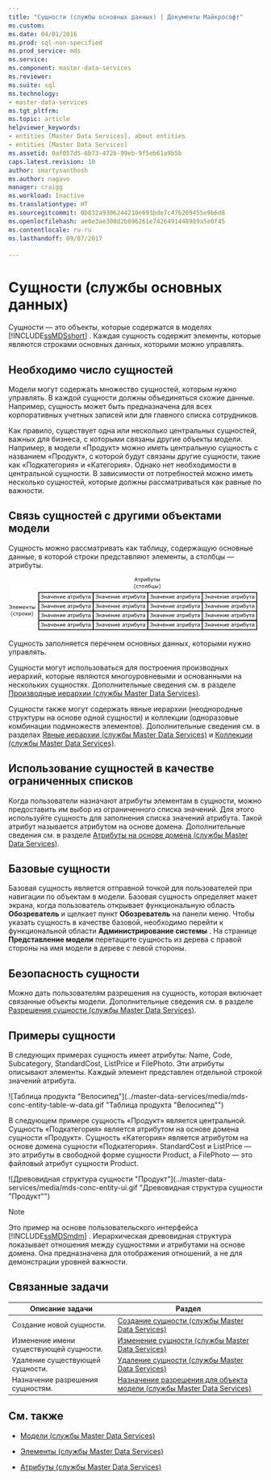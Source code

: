 ```yaml
---
title: "Сущности (службы основных данных) | Документы Майкрософт"
ms.custom: 
ms.date: 04/01/2016
ms.prod: sql-non-specified
ms.prod_service: mds
ms.service: 
ms.component: master-data-services
ms.reviewer: 
ms.suite: sql
ms.technology:
- master-data-services
ms.tgt_pltfrm: 
ms.topic: article
helpviewer_keywords:
- entities [Master Data Services], about entities
- entities [Master Data Services]
ms.assetid: 0af057d5-6b73-472b-99eb-9f5eb61a9b5b
caps.latest.revision: 10
author: smartysanthosh
ms.author: nagavo
manager: craigg
ms.workload: Inactive
ms.translationtype: HT
ms.sourcegitcommit: 0b832a9306244210e693bde7c476269455e9b6d8
ms.openlocfilehash: ae0e3ae300d2b896261e7426491448989a5e0f45
ms.contentlocale: ru-ru
ms.lasthandoff: 09/07/2017

---
```

# <a name="entities-master-data-services"></a>Сущности (службы основных данных)
  Сущности — это объекты, которые содержатся в моделях [!INCLUDE[ssMDSshort](../includes/ssmdsshort-md.md)] . Каждая сущность содержит элементы, которые являются строками основных данных, которыми можно управлять.  
  
## <a name="how-many-entities-are-appropriate"></a>Необходимо число сущностей  
 Модели могут содержать множество сущностей, которым нужно управлять. В каждой сущности должны объединяться схожие данные. Например, сущность может быть предназначена для всех корпоративных учетных записей или для главного списка сотрудников.  
  
 Как правило, существует одна или несколько центральных сущностей, важных для бизнеса, с которыми связаны другие объекты модели. Например, в модели «Продукт» можно иметь центральную сущность с названием «Продукт», с которой будут связаны другие сущности, такие как «Подкатегория» и «Категория». Однако нет необходимости в центральной сущности. В зависимости от потребностей можно иметь несколько сущностей, которые должны рассматриваться как равные по важности.  
  
## <a name="how-entities-relate-to-other-model-objects"></a>Связь сущностей с другими объектами модели  
 Сущность можно рассматривать как таблицу, содержащую основные данные, в которой строки представляют элементы, а столбцы — атрибуты.  
  
 ![Сущность служб Master Data Services, представленная в виде таблицы](../master-data-services/media/mds-conc-entity-table.gif "Сущность служб Master Data Services, представленная в виде таблицы")  
  
 Сущность заполняется перечнем основных данных, которыми нужно управлять.  
  
 Сущности могут использоваться для построения производных иерархий, которые являются многоуровневыми и основанными на нескольких сущностях. Дополнительные сведения см. в разделе [Производные иерархии (службы Master Data Services)](../master-data-services/derived-hierarchies-master-data-services.md).  
  
 Сущности также могут содержать явные иерархии (неоднородные структуры на основе одной сущности) и коллекции (одноразовые комбинации подмножеств элементов). Дополнительные сведения см. в разделах [Явные иерархии (службы Master Data Services)](../master-data-services/explicit-hierarchies-master-data-services.md) и [Коллекции (службы Master Data Services)](../master-data-services/collections-master-data-services.md).  
  
## <a name="using-entities-as-constrained-lists"></a>Использование сущностей в качестве ограниченных списков  
 Когда пользователи назначают атрибуты элементам в сущности, можно предоставить им выбор из ограниченного списка значений. Для этого используйте сущность для заполнения списка значений атрибута. Такой атрибут называется атрибутом на основе домена. Дополнительные сведения см. в разделе [Атрибуты на основе домена (службы Master Data Services)](../master-data-services/domain-based-attributes-master-data-services.md).  
  
## <a name="base-entities"></a>Базовые сущности  
 Базовая сущность является отправной точкой для пользователей при навигации по объектам в модели. Базовая сущность определяет макет экрана, когда пользователь открывает функциональную область **Обозреватель** и щелкает пункт **Обозреватель** на панели меню. Чтобы указать сущность в качестве базовой, необходимо перейти к функциональной области **Администрирование системы** . На странице **Представление модели** перетащите сущность из дерева с правой стороны на имя модели в дереве с левой стороны.  
  
## <a name="entity-security"></a>Безопасность сущности  
 Можно дать пользователям разрешения на сущность, которая включает связанные объекты модели. Дополнительные сведения см. в разделе [Разрешения сущности (службы Master Data Services)](../master-data-services/entity-permissions-master-data-services.md).  
  
## <a name="entity-examples"></a>Примеры сущности  
 В следующих примерах сущность имеет атрибуты: Name, Code, Subcategory, StandardCost, ListPrice и FilePhoto. Эти атрибуты описывают элементы. Каждый элемент представлен отдельной строкой значений атрибута.  
  
 ![Таблица продукта "Велосипед"](../master-data-services/media/mds-conc-entity-table-w-data.gif "Таблица продукта "Велосипед"")  
  
 В следующем примере сущность «Продукт» является центральной. Сущность «Подкатегория» является атрибутом на основе домена сущности «Продукт». Сущность «Категория» является атрибутом на основе домена сущности «Подкатегория». StandardCost и ListPrice — это атрибуты в свободной форме сущности Product, а FilePhoto — это файловый атрибут сущности Product.  
  
 ![Древовидная структура сущности "Продукт"](../master-data-services/media/mds-conc-entity-ui.gif "Древовидная структура сущности "Продукт"")  
  
> [!NOTE]  
>  Это пример на основе пользовательского интерфейса [!INCLUDE[ssMDSmdm](../includes/ssmdsmdm-md.md)] . Иерархическая древовидная структура показывает отношения между сущностями и атрибутами на основе домена. Она предназначена для отображения отношений, а не для демонстрации уровней важности.  
  
## <a name="related-tasks"></a>Связанные задачи  
  
|Описание задачи|Раздел|  
|----------------------|-----------|  
|Создание новой сущности.|[Создание сущности (службы Master Data Services)](../master-data-services/create-an-entity-master-data-services.md)|  
|Изменение имени существующей сущности.|[Изменение сущности (службы Master Data Services)](../master-data-services/edit-an-entity-master-data-services.md)|  
|Удаление существующей сущности.|[Удаление сущности (службы Master Data Services)](../master-data-services/delete-an-entity-master-data-services.md)|  
|Назначение разрешения сущностям.|[Назначение разрешения для объекта модели (службы Master Data Services)](../master-data-services/assign-model-object-permissions-master-data-services.md)|  
  
## <a name="related-content"></a>См. также  
  
-   [Модели (службы Master Data Services)](../master-data-services/models-master-data-services.md)  
  
-   [Элементы (службы Master Data Services)](../master-data-services/members-master-data-services.md)  
  
-   [Атрибуты (службы Master Data Services)](../master-data-services/attributes-master-data-services.md)  
  
  

